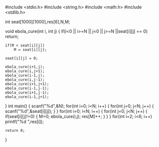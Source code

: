 #include <stdio.h>
#include <string.h>
#include <math.h>
#include <stdlib.h>

int seat[1000][1000],res[6],N,M;

void ebola_cure(int i, int j)
{
    if(i<0 || i>=N || j<0 || j>=N ||seat[i][j] == 0)
        return;
    
    if(M < seat[i][j])
        M = seat[i][j];
    
    seat[i][j] = 0;
    
    ebola_cure(i+1,j);
    ebola_cure(i,j+1);
    ebola_cure(i-1,j);
    ebola_cure(i,j-1);
    ebola_cure(i+1,j+1);
    ebola_cure(i-1,j-1);
    ebola_cure(i+1,j-1);
    ebola_cure(i-1,j+1);
}
int main() 
{
    scanf("%d",&N);
    for(int i=0; i<N; i++)
    {
        for(int j=0; j<N; j++)
        {
            scanf("%d",&seat[i][j]);
        }
    }
    for(int i=0; i<N; i++)
    {
        for(int j=0; j<N; j++)
        {
            if(seat[i][j]!=0)
            {
                M=0;
                ebola_cure(i,j);
                res[M]++;
            }
        }
    }
    for(int i=2; i<6; i++)
        printf("%d ",res[i]);
    
    return 0;
}
